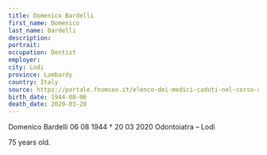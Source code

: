 ```yaml
---
title: Domenico Bardelli
first_name: Domenico
last_name: Bardelli
description: 
portrait: 
occupation: Dentist	
employer: 
city: Lodi
province: Lombardy
country: Italy
source: https://portale.fnomceo.it/elenco-dei-medici-caduti-nel-corso-dellepidemia-di-covid-19/
birth_date: 1944-08-06
death_date: 2020-03-20
---
```


Domenico Bardelli 06 08 1944 † 20 03 2020
Odontoiatra – Lodi

75 years old.